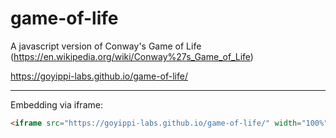 # game-of-life
A javascript version of Conway's Game of Life (https://en.wikipedia.org/wiki/Conway%27s_Game_of_Life)

https://goyippi-labs.github.io/game-of-life/

---

Embedding via iframe:

```html
<iframe src="https://goyippi-labs.github.io/game-of-life/" width="100%" height="500" frameborder="0"></iframe>
```
